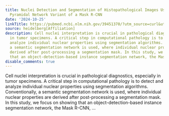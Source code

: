 ```yaml
---
title: Nuclei Detection and Segmentation of Histopathological Images Using a Feature
  Pyramidal Network Variant of a Mask R-CNN
date: '2024-10-25'
linkTitle: https://pubmed.ncbi.nlm.nih.gov/39451370/?utm_source=curl&utm_medium=rss&utm_campaign=pubmed-2&utm_content=1FakS-2QOkCT8HsMOQP1bCRQ4YzyumYOmxmF0moLsQ3dFB1E9V&fc=20220326224207&ff=20241026190550&v=2.18.0.post9+e462414
source: heidelberg[Affiliation]
description: Cell nuclei interpretation is crucial in pathological diagnostics, especially
  in tumor specimens. A critical step in computational pathology is to detect and
  analyze individual nuclear properties using segmentation algorithms. Conventionally,
  a semantic segmentation network is used, where individual nuclear properties are
  derived after post-processing a segmentation mask. In this study, we focus on showing
  that an object-detection-based instance segmentation network, the Mask R-CNN, ...
disable_comments: true
---
```

Cell nuclei interpretation is crucial in pathological diagnostics, especially in tumor specimens. A critical step in computational pathology is to detect and analyze individual nuclear properties using segmentation algorithms. Conventionally, a semantic segmentation network is used, where individual nuclear properties are derived after post-processing a segmentation mask. In this study, we focus on showing that an object-detection-based instance segmentation network, the Mask R-CNN, ...